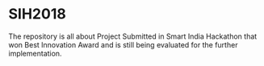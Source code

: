 # SIH2018
The repository is all about Project Submitted in Smart India Hackathon that won 
Best Innovation Award and is still being evaluated for the further implementation.
